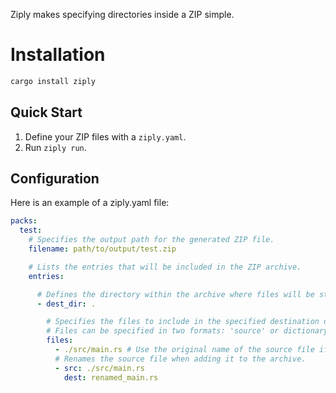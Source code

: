 Ziply makes specifying directories inside a ZIP simple.

# Installation

```sh
cargo install ziply
```

## Quick Start

1. Define your ZIP files with a `ziply.yaml`.
3. Run `ziply run`.

## Configuration

Here is an example of a ziply.yaml file:

```yaml
packs:
  test:
    # Specifies the output path for the generated ZIP file.
    filename: path/to/output/test.zip

    # Lists the entries that will be included in the ZIP archive.
    entries:

      # Defines the directory within the archive where files will be stored.
      - dest_dir: .

        # Specifies the files to include in the specified destination directory.
        # Files can be specified in two formats: 'source' or dictionary '{src: "", dest: ""}'.
        files:
          - ./src/main.rs # Use the original name of the source file if no destination is specified.
          # Renames the source file when adding it to the archive.
          - src: ./src/main.rs
            dest: renamed_main.rs
```

